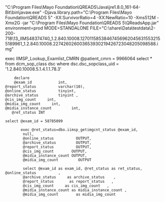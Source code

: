 "C:\\Program Files\\Mayo Foundation\\QREADS\\Java\\jre1.8.0_161-64-Bit\\bin\\javaw.exe" -Djava.library.path="C:\\Program Files\\Mayo Foundation\\QREADS 5" -XX:SurvivorRatio=4 -XX:NewRatio=10 -Xms512M -Xmx2G -jar "C:\\Program Files\\Mayo Foundation\\QREADS 5\\QReadsApp.jar" environment=prod MODE=STANDALONE FILE="C:\\share\\Data\\testdata\\2-200-718\\13_IIMS48374740_1.2.840.10008.127011585384674569620456315532155189961_1.2.840.10008.227426026003653930219426723048205098588.img"

exec IIMSP_Lookup_Examlist_CMRN @patient_cmrn = 9966064
select \* from dcm_sop_class dsc where dsc.dsc_sopclass_uid = '1.2.840.10008.5.1.4.1.1.78.3'

        declare
    	@exam_id			int,
    @report_status          varchar(10),
    @online_status          tinyint,
    @archive_status         tinyint ,
    @cis_img_count     int,
    @midia_img_count     int,
    @midia_instance_count         int,
       @ret_status INT

    select @exam_id = 58785099

           exec @ret_status=dbo.iimsp_getimgcnt_status @exam_id,
            null,
            @online_status          OUTPUT,
            @archive_status         OUTPUT,
            @report_status          OUTPUT,
            @cis_img_count        OUTPUT,
            @midia_instance_count OUTPUT,
            @midia_img_count         OUTPUT

            select @exam_id as exam_id, @ret_status as ret_status, @online_status          ,
            @archive_status     as archive_status    ,
            @report_status       as report_status   ,
            @cis_img_count     as cis_img_count   ,
            @midia_instance_count as midia_instance_count ,
            @midia_img_count        as midia_img_count
